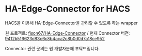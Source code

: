 # HA-Edge-Connector for HACS

HACS을 이용해 HA-Edge-Connector을 관리할 수 있도록 하는 wrapper

원 프로젝트: [fison67/HA-Edge-Connector](https://github.com/fison67/HA-Edge-Connector) / 현재 Connector 버전: [9412b516623d83c6c8b4aca2c8b0d0d7a18ce952](https://github.com/fison67/HA-Edge-Connector/tree/9412b516623d83c6c8b4aca2c8b0d0d7a18ce952)

Connector 관련 문의는 원 개발자분께 부탁드립니다.
